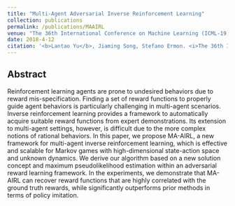 ```yaml
---
title: "Multi-Agent Adversarial Inverse Reinforcement Learning"
collection: publications
permalink: /publications/MAAIRL
venue: "The 36th International Conference on Machine Learning (ICML-19)"
date: 2018-4-12
citation: '<b>Lantao Yu</b>, Jiaming Song, Stefano Ermon. <i>The 36th International Conference on Machine Learning</i>. <b>ICML 2019</b>.'
---
```




## Abstract
Reinforcement learning agents are prone to undesired behaviors due to reward mis-specification. Finding a set of reward functions to properly guide agent behaviors is particularly challenging in multi-agent scenarios. Inverse reinforcement learning provides a framework to automatically acquire suitable reward functions from expert demonstrations. Its extension to multi-agent settings, however, is difficult due to the more complex notions of rational behaviors. In this paper, we propose MA-AIRL, a new framework for multi-agent inverse reinforcement learning, which is effective and scalable for Markov games with high-dimensional state-action space and unknown dynamics. We derive our algorithm based on a new solution concept and maximum pseudolikelihood estimation within an adversarial reward learning framework. In the experiments, we demonstrate that MA-AIRL can recover reward functions that are highly correlated with the ground truth rewards, while significantly outperforms prior methods in terms of policy imitation.